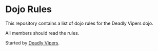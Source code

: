 Dojo Rules
==========

This repository contains a list of dojo rules for the Deadly Vipers dojo.

All members should read the rules.

Started by [Deadly Vipers](https://github.com/deadlyvipers).
